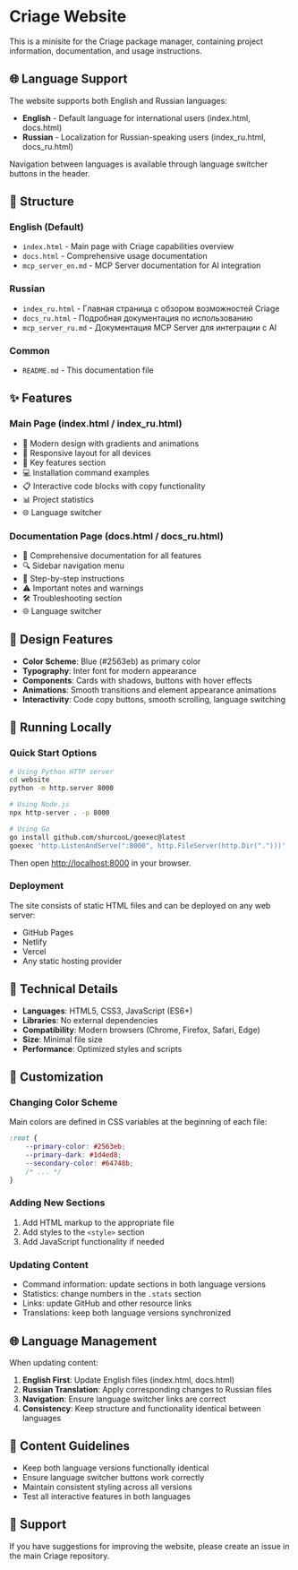 # Criage Website

This is a minisite for the Criage package manager, containing project information, documentation, and usage instructions.

## 🌐 Language Support

The website supports both English and Russian languages:

- **English** - Default language for international users (index.html, docs.html)
- **Russian** - Localization for Russian-speaking users (index_ru.html, docs_ru.html)

Navigation between languages is available through language switcher buttons in the header.

## 📁 Structure

### English (Default)

- `index.html` - Main page with Criage capabilities overview
- `docs.html` - Comprehensive usage documentation
- `mcp_server_en.md` - MCP Server documentation for AI integration

### Russian

- `index_ru.html` - Главная страница с обзором возможностей Criage
- `docs_ru.html` - Подробная документация по использованию
- `mcp_server_ru.md` - Документация MCP Server для интеграции с AI

### Common

- `README.md` - This documentation file

## ✨ Features

### Main Page (index.html / index_ru.html)

- 🎨 Modern design with gradients and animations
- 📱 Responsive layout for all devices
- 🚀 Key features section
- 💻 Installation command examples
- 📋 Interactive code blocks with copy functionality
- 📊 Project statistics
- 🌐 Language switcher

### Documentation Page (docs.html / docs_ru.html)

- 📖 Comprehensive documentation for all features
- 🔍 Sidebar navigation menu
- 📝 Step-by-step instructions
- ⚠️ Important notes and warnings
- 🛠️ Troubleshooting section
- 🌐 Language switcher

## 🎨 Design Features

- **Color Scheme**: Blue (#2563eb) as primary color
- **Typography**: Inter font for modern appearance
- **Components**: Cards with shadows, buttons with hover effects
- **Animations**: Smooth transitions and element appearance animations
- **Interactivity**: Code copy buttons, smooth scrolling, language switching

## 🚀 Running Locally

### Quick Start Options

```bash
# Using Python HTTP server
cd website
python -m http.server 8000

# Using Node.js
npx http-server . -p 8000

# Using Go
go install github.com/shurcooL/goexec@latest
goexec 'http.ListenAndServe(":8000", http.FileServer(http.Dir(".")))'
```

Then open <http://localhost:8000> in your browser.

### Deployment

The site consists of static HTML files and can be deployed on any web server:

- GitHub Pages
- Netlify
- Vercel
- Any static hosting provider

## 🔧 Technical Details

- **Languages**: HTML5, CSS3, JavaScript (ES6+)
- **Libraries**: No external dependencies
- **Compatibility**: Modern browsers (Chrome, Firefox, Safari, Edge)
- **Size**: Minimal file size
- **Performance**: Optimized styles and scripts

## 🎨 Customization

### Changing Color Scheme

Main colors are defined in CSS variables at the beginning of each file:

```css
:root {
    --primary-color: #2563eb;
    --primary-dark: #1d4ed8;
    --secondary-color: #64748b;
    /* ... */
}
```

### Adding New Sections

1. Add HTML markup to the appropriate file
2. Add styles to the `<style>` section
3. Add JavaScript functionality if needed

### Updating Content

- Command information: update sections in both language versions
- Statistics: change numbers in the `.stats` section
- Links: update GitHub and other resource links
- Translations: keep both language versions synchronized

## 🌐 Language Management

When updating content:

1. **English First**: Update English files (index.html, docs.html)
2. **Russian Translation**: Apply corresponding changes to Russian files
3. **Navigation**: Ensure language switcher links are correct
4. **Consistency**: Keep structure and functionality identical between languages

## 📝 Content Guidelines

- Keep both language versions functionally identical
- Ensure language switcher buttons work correctly
- Maintain consistent styling across all versions
- Test all interactive features in both languages

## 🤝 Support

If you have suggestions for improving the website, please create an issue in the main Criage repository.

